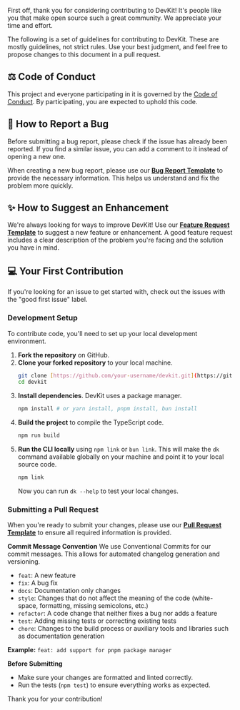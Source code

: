 First off, thank you for considering contributing to DevKit! It's people like you that make open source such a great community. We appreciate your time and effort.

The following is a set of guidelines for contributing to DevKit. These are mostly guidelines, not strict rules. Use your best judgment, and feel free to propose changes to this document in a pull request.

## ⚖️ Code of Conduct

This project and everyone participating in it is governed by the [Code of Conduct](https://www.contributor-covenant.org/version/2/0/code_of_conduct.html). By participating, you are expected to uphold this code.

## 🐛 How to Report a Bug

Before submitting a bug report, please check if the issue has already been reported. If you find a similar issue, you can add a comment to it instead of opening a new one.

When creating a new bug report, please use our **[Bug Report Template](.github/ISSUE_TEMPLATE/bug_report.md)** to provide the necessary information. This helps us understand and fix the problem more quickly.

## ✨ How to Suggest an Enhancement

We're always looking for ways to improve DevKit! Use our **[Feature Request Template](.github/ISSUE_TEMPLATE/feature_request.md)** to suggest a new feature or enhancement. A good feature request includes a clear description of the problem you're facing and the solution you have in mind.

## 💻 Your First Contribution

If you're looking for an issue to get started with, check out the issues with the "good first issue" label.

### Development Setup

To contribute code, you'll need to set up your local development environment.

1.  **Fork the repository** on GitHub.
2.  **Clone your forked repository** to your local machine.
    ```bash
    git clone [https://github.com/your-username/devkit.git](https://github.com/your-username/devkit.git)
    cd devkit
    ```
3.  **Install dependencies**. DevKit uses a package manager.
    ```bash
    npm install # or yarn install, pnpm install, bun install
    ```
4.  **Build the project** to compile the TypeScript code.
    ```bash
    npm run build
    ```
5.  **Run the CLI locally** using `npm link` or `bun link`. This will make the `dk` command available globally on your machine and point it to your local source code.
    ```bash
    npm link
    ```
    Now you can run `dk --help` to test your local changes.

### Submitting a Pull Request

When you're ready to submit your changes, please use our **[Pull Request Template](.github/PULL_REQUEST_TEMPLATE.md)** to ensure all required information is provided.

**Commit Message Convention**
We use Conventional Commits for our commit messages. This allows for automated changelog generation and versioning.

- `feat`: A new feature
- `fix`: A bug fix
- `docs`: Documentation only changes
- `style`: Changes that do not affect the meaning of the code (white-space, formatting, missing semicolons, etc.)
- `refactor`: A code change that neither fixes a bug nor adds a feature
- `test`: Adding missing tests or correcting existing tests
- `chore`: Changes to the build process or auxiliary tools and libraries such as documentation generation

**Example:**
`feat: add support for pnpm package manager`

**Before Submitting**

- Make sure your changes are formatted and linted correctly.
- Run the tests (`npm test`) to ensure everything works as expected.

Thank you for your contribution!

